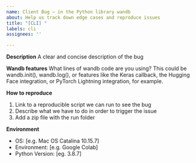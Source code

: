 ```yaml
---
name: Client Bug — in the Python library wandb
about: Help us track down edge cases and reproduce issues
title: "[CLI] "
labels: cli
assignees: ''

---
```


**Description**
A clear and concise description of the bug

**Wandb features**
What lines of wandb code are you using? This could be wandb.init(), wandb.log(), or features like the Keras callback, the Hugging Face integration, or PyTorch Lightning integration, for example.

**How to reproduce**
1. Link to a reproducible script we can run to see the bug
2. Describe what we have to do in order to trigger the issue
3. Add a zip file with the run folder 

**Environment**
- OS: [e.g. Mac OS Catalina 10.15.7]
- Environment: [e.g. Google Colab]
- Python Version: [eg. 3.8.7]
